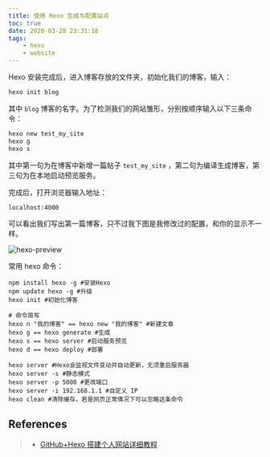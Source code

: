 ```yaml
---
title: 使用 Hexo 生成与配置站点
toc: true
date: 2020-03-28 23:31:18
tags:
    - hexo
    - website
---
```


Hexo 安装完成后，进入博客存放的文件夹，初始化我们的博客，输入：

```bash
hexo init blog
```

其中 `blog` 博客的名字。为了检测我们的网站雏形，分别按顺序输入以下三条命令：

```bash
hexo new test_my_site
hexo g
hexo s
```

其中第一句为在博客中新增一篇帖子 `test_my_site` ，第二句为编译生成博客，第三句为在本地启动预览服务。

完成后，打开浏览器输入地址：

```html
localhost:4000
```

可以看出我们写出第一篇博客，只不过我下图是我修改过的配置，和你的显示不一样。

![hexo-preview](https://pic4.zhimg.com/80/v2-123e73c0630d299b1c856d99b04b55bb_hd.jpg)

常用 hexo 命令：

```hexo
npm install hexo -g #安装Hexo
npm update hexo -g #升级
hexo init #初始化博客

# 命令简写
hexo n "我的博客" == hexo new "我的博客" #新建文章
hexo g == hexo generate #生成
hexo s == hexo server #启动服务预览
hexo d == hexo deploy #部署

hexo server #Hexo会监视文件变动并自动更新，无须重启服务器
hexo server -s #静态模式
hexo server -p 5000 #更改端口
hexo server -i 192.168.1.1 #自定义 IP
hexo clean #清除缓存，若是网页正常情况下可以忽略这条命令
```

## References
> - [GitHub+Hexo 搭建个人网站详细教程](https://zhuanlan.zhihu.com/p/26625249)